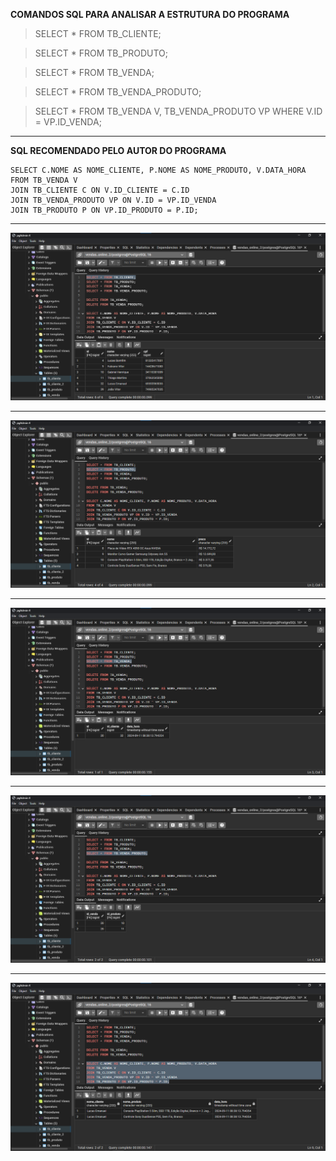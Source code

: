 **COMANDOS SQL PARA ANALISAR A ESTRUTURA DO PROGRAMA**


> SELECT * FROM TB_CLIENTE;

> SELECT * FROM TB_PRODUTO;

> SELECT * FROM TB_VENDA;

> SELECT * FROM TB_VENDA_PRODUTO;

> SELECT * FROM TB_VENDA V, TB_VENDA_PRODUTO VP WHERE V.ID = VP.ID_VENDA;

*****
**SQL RECOMENDADO PELO AUTOR DO PROGRAMA**

	SELECT C.NOME AS NOME_CLIENTE, P.NOME AS NOME_PRODUTO, V.DATA_HORA
	FROM TB_VENDA V
	JOIN TB_CLIENTE C ON V.ID_CLIENTE = C.ID
	JOIN TB_VENDA_PRODUTO VP ON V.ID = VP.ID_VENDA
	JOIN TB_PRODUTO P ON VP.ID_PRODUTO = P.ID;
	


*****
<img src="./src/main/java/br/com/lbomfim/img/cliente.png">

*****
<img src="./src/main/java/br/com/lbomfim/img/produto.png">

*****
<img src="./src/main/java/br/com/lbomfim/img/venda.png">

*****
<img src="./src/main/java/br/com/lbomfim/img/venda_produto.png">

*****
<img src="./src/main/java/br/com/lbomfim/img/join.png">
